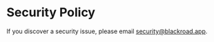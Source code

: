 # Security Policy

If you discover a security issue, please email [security@blackroad.app](mailto:security@blackroad.app).
